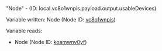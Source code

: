 "Node" - (ID: local.vc8o1wnpis.payload.output.usableDevices)

Variable written:
Node (Node ID: [vc8o1wnpis](../nodes/vc8o1wnpis.md))

Variable reads:
* Node (Node ID: [koamwnv0yf](../nodes/koamwnv0yf.md))
